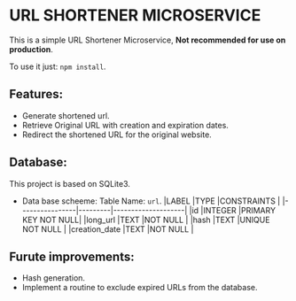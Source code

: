 # **URL SHORTENER MICROSERVICE**

This is a simple URL Shortener Microservice, **Not recommended for use on production**.

To use it just: `npm install`.

## **Features:**

- Generate shortened url.
- Retrieve Original URL with creation and expiration dates.
- Redirect the shortened URL for the original website.

## **Database:**

This project is based on SQLite3.

- Data base scheeme:
    Table Name: `url`.
    |LABEL           |TYPE     |CONSTRAINTS         |
    |----------------|---------|--------------------|
    |id              |INTEGER  |PRIMARY KEY NOT NULL|
    |long_url        |TEXT     |NOT NULL            |
    |hash            |TEXT     |UNIQUE NOT NULL     |
    |creation_date   |TEXT     |NOT NULL            |
    
## **Furute improvements:**

- Hash generation.
- Implement a routine to exclude expired URLs from the database.
